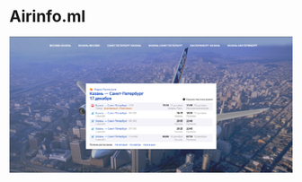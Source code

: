 # Airinfo.ml

[![main](https://github.com/RFPanda/Airinfo.github.io/blob/main/assets//main.png)](https://airinfo.ml)
